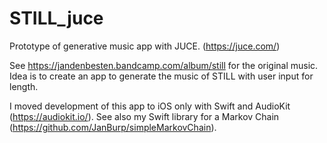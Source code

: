 # STILL_juce

Prototype of generative music app with JUCE. (https://juce.com/)

See https://jandenbesten.bandcamp.com/album/still for the original music.
Idea is to create an app to generate the music of STILL with user input for length.

I moved development of this app to iOS only with Swift and AudioKit (https://audiokit.io/).
See also my Swift library for a Markov Chain (https://github.com/JanBurp/simpleMarkovChain).
